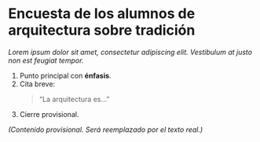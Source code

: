 # Encuesta de los alumnos de arquitectura sobre tradición

_Lorem ipsum dolor sit amet, consectetur adipiscing elit. Vestibulum at justo non est feugiat tempor._

1. Punto principal con **énfasis**.
2. Cita breve:
   > “La arquitectura es…”
3. Cierre provisional.

_(Contenido provisional. Será reemplazado por el texto real.)_
